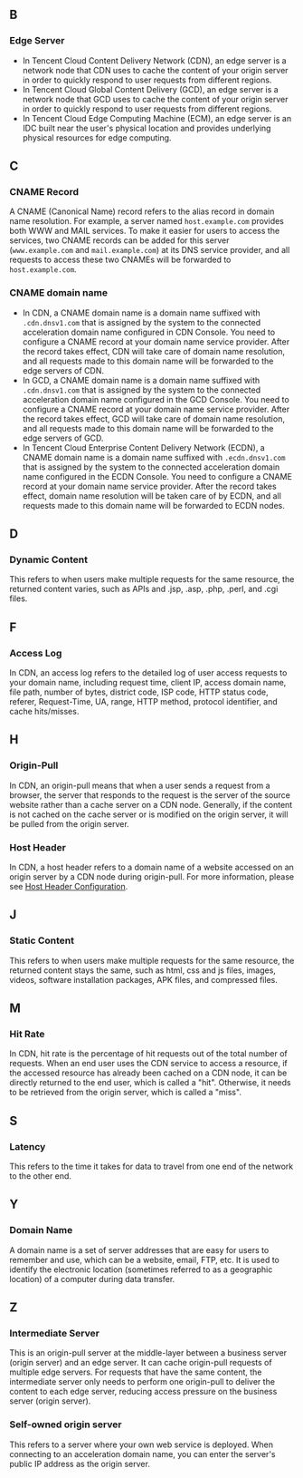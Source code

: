 ## B

### Edge Server

- In Tencent Cloud Content Delivery Network (CDN), an edge server is a network node that CDN uses to cache the content of your origin server in order to quickly respond to user requests from different regions.
- In Tencent Cloud Global Content Delivery (GCD), an edge server is a network node that GCD uses to cache the content of your origin server in order to quickly respond to user requests from different regions.
- In Tencent Cloud Edge Computing Machine (ECM), an edge server is an IDC built near the user's physical location and provides underlying physical resources for edge computing.

## C

### CNAME Record

A CNAME (Canonical Name) record refers to the alias record in domain name resolution.
For example, a server named `host.example.com` provides both WWW and MAIL services. To make it easier for users to access the services, two CNAME records can be added for this server (`www.example.com` and `mail.example.com`) at its DNS service provider, and all requests to access these two CNAMEs will be forwarded to `host.example.com`.

### CNAME domain name

- In CDN, a CNAME domain name is a domain name suffixed with `.cdn.dnsv1.com` that is assigned by the system to the connected acceleration domain name configured in CDN Console. You need to configure a CNAME record at your domain name service provider. After the record takes effect, CDN will take care of domain name resolution, and all requests made to this domain name will be forwarded to the edge servers of CDN.
- In GCD, a CNAME domain name is a domain name suffixed with `.cdn.dnsv1.com` that is assigned by the system to the connected acceleration domain name configured in the GCD Console. You need to configure a CNAME record at your domain name service provider. After the record takes effect, GCD will take care of domain name resolution, and all requests made to this domain name will be forwarded to the edge servers of GCD.
- In Tencent Cloud Enterprise Content Delivery Network (ECDN), a CNAME domain name is a domain name suffixed with `.ecdn.dnsv1.com` that is assigned by the system to the connected acceleration domain name configured in the ECDN Console. You need to configure a CNAME record at your domain name service provider. After the record takes effect, domain name resolution will be taken care of by ECDN, and all requests made to this domain name will be forwarded to ECDN nodes.

## D

### Dynamic Content

This refers to when users make multiple requests for the same resource, the returned content varies, such as APIs and .jsp, .asp, .php, .perl, and .cgi files.

## F

### Access Log

In CDN, an access log refers to the detailed log of user access requests to your domain name, including request time, client IP, access domain name, file path, number of bytes, district code, ISP code, HTTP status code, referer, Request-Time, UA, range, HTTP method, protocol identifier, and cache hits/misses.

## H

### Origin-Pull

In CDN, an origin-pull means that when a user sends a request from a browser, the server that responds to the request is the server of the source website rather than a cache server on a CDN node. Generally, if the content is not cached on the cache server or is modified on the origin server, it will be pulled from the origin server.

### Host Header

In CDN, a host header refers to a domain name of a website accessed on an origin server by a CDN node during origin-pull. For more information, please see [Host Header Configuration](https://intl.cloud.tencent.com/document/product/228/6293).

## J

### Static Content

This refers to when users make multiple requests for the same resource, the returned content stays the same, such as html, css and js files, images, videos, software installation packages, APK files, and compressed files.

## M

### Hit Rate

In CDN, hit rate is the percentage of hit requests out of the total number of requests. When an end user uses the CDN service to access a resource, if the accessed resource has already been cached on a CDN node, it can be directly returned to the end user, which is called a "hit". Otherwise, it needs to be retrieved from the origin server, which is called a "miss".

## S

### Latency

This refers to the time it takes for data to travel from one end of the network to the other end.

## Y

### Domain Name

A domain name is a set of server addresses that are easy for users to remember and use, which can be a website, email, FTP, etc. It is used to identify the electronic location (sometimes referred to as a geographic location) of a computer during data transfer.

## Z

### Intermediate Server

This is an origin-pull server at the middle-layer between a business server (origin server) and an edge server. It can cache origin-pull requests of multiple edge servers. For requests that have the same content, the intermediate server only needs to perform one origin-pull to deliver the content to each edge server, reducing access pressure on the business server (origin server).

### Self-owned origin server

This refers to a server where your own web service is deployed. When connecting to an acceleration domain name, you can enter the server's public IP address as the origin server.
